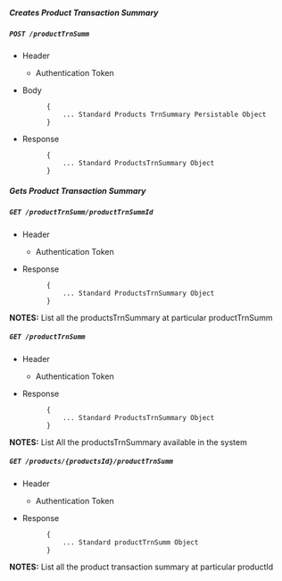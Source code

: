 ##### Creates Product Transaction Summary

##### `POST /productTrnSumm`
+ Header
	- Authentication Token


+ Body

            {
                ... Standard Products TrnSummary Persistable Object
            }
            
+ Response

            {
                ... Standard ProductsTrnSummary Object
            }
    

##### Gets Product Transaction Summary           
            
##### `GET /productTrnSumm/productTrnSummId`
+ Header 
	- Authentication Token

+ Response

			{
				... Standard ProductsTrnSummary Object
			}

**NOTES:** List all the productsTrnSummary at particular productTrnSumm


##### `GET /productTrnSumm`
+ Header
	- Authentication Token

+ Response

            {
                ... Standard ProductsTrnSummary Object
            }
            
**NOTES:** List All the productsTrnSummary available in the system

##### `GET /products/{productsId}/productTrnSumm`
+ Header
	- Authentication Token

+ Response

            {
                ... Standard productTrnSumm Object
            }
            
**NOTES:** List all the product transaction summary at particular productId




